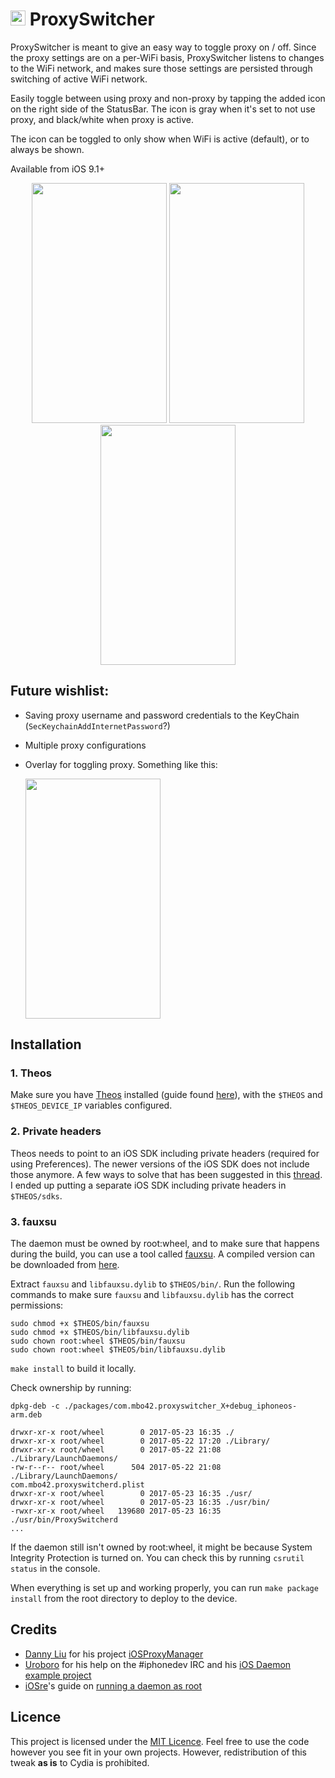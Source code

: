 # <img src="https://cloud.githubusercontent.com/assets/5389084/26520121/0385adbc-42ff-11e7-8fbf-e9a0a97f0d2f.png" width="24" height="24"/> ProxySwitcher
ProxySwitcher is meant to give an easy way to toggle proxy on / off. Since the proxy settings are on a per-WiFi basis, ProxySwitcher listens to changes to the WiFi network, and makes sure those settings are persisted through switching of active WiFi network. 

Easily toggle between using proxy and non-proxy by tapping the added icon on the right side of the StatusBar. The icon is gray when it's set to not use proxy, and black/white  when proxy is active. 

The icon can be toggled to only show when WiFi is active (default), or to always be shown.

Available from iOS 9.1+

<p align="center">
	<img src="https://user-images.githubusercontent.com/5389084/28245623-b426cbdc-6a3d-11e7-9340-7bbfac0fbb30.png" width="216" height="384"/>
	<img src="https://user-images.githubusercontent.com/5389084/28245621-b3b29d7a-6a3d-11e7-8acf-ca205f7c97c3.png" width="216" height="384"/>
	<img src="https://user-images.githubusercontent.com/5389084/28245622-b3eff418-6a3d-11e7-98cf-ded2eb1f421e.png" width="216" height="384"/>
</p>

## Future wishlist:
- Saving proxy username and password credentials to the KeyChain (`SecKeychainAddInternetPassword`?)
- Multiple proxy configurations
- Overlay for toggling proxy. Something like this:

	<img src="https://cloud.githubusercontent.com/assets/5389084/26522886/ff38f384-433c-11e7-8c76-0cb2e088f630.png" width="216" height="384"/>

## Installation

### 1. Theos
Make sure you have [Theos](https://github.com/theos/theos) installed (guide found [here](http://iphonedevwiki.net/index.php/Theos/Setup)), with the `$THEOS` and `$THEOS_DEVICE_IP` variables configured. 

### 2. Private headers
Theos needs to point to an iOS SDK including private headers (required for using Preferences). The newer versions of the iOS SDK does not include those anymore. A few ways to solve that has been suggested in this [thread](https://github.com/theos/theos/issues/146). I ended up putting a separate iOS SDK including private headers in `$THEOS/sdks`.

### 3. fauxsu
The daemon must be owned by root:wheel, and to make sure that happens during the build, you can use a tool called [fauxsu](https://github.com/DHowett/fauxsu). A compiled version can be downloaded from [here](http://nix.howett.net/~dhowett/fauxsu.tar).

Extract `fauxsu` and `libfauxsu.dylib` to `$THEOS/bin/`. Run the following commands to make sure `fauxsu` and `libfauxsu.dylib` has the correct permissions:

```
sudo chmod +x $THEOS/bin/fauxsu
sudo chmod +x $THEOS/bin/libfauxsu.dylib
sudo chown root:wheel $THEOS/bin/fauxsu
sudo chown root:wheel $THEOS/bin/libfauxsu.dylib
```

`make install` to build it locally.

Check ownership by running:

```
dpkg-deb -c ./packages/com.mbo42.proxyswitcher_X+debug_iphoneos-arm.deb
```
```
drwxr-xr-x root/wheel        0 2017-05-23 16:35 ./
drwxr-xr-x root/wheel        0 2017-05-22 17:20 ./Library/
drwxr-xr-x root/wheel        0 2017-05-22 21:08 ./Library/LaunchDaemons/
-rw-r--r-- root/wheel      504 2017-05-22 21:08 ./Library/LaunchDaemons/
com.mbo42.proxyswitcherd.plist
drwxr-xr-x root/wheel        0 2017-05-23 16:35 ./usr/
drwxr-xr-x root/wheel        0 2017-05-23 16:35 ./usr/bin/
-rwxr-xr-x root/wheel   139680 2017-05-23 16:35 ./usr/bin/ProxySwitcherd
...
```

If the daemon still isn't owned by root:wheel, it might be because System Integrity Protection is turned on. You can check this by running `csrutil status` in the console.

When everything is set up and working properly, you can run `make package install` from the root directory to deploy to the device.

## Credits

* [Danny Liu](https://github.com/DYun) for his project [iOSProxyManager](https://github.com/DYun/iOSProxyManager)
* [Uroboro](https://github.com/uroboro) for his help on the #iphonedev IRC and his [iOS Daemon example project](https://github.com/uroboro/iOS-daemon/tree/Objective-C)
* [iOSre](http://bbs.iosre.com/)'s guide on [running a daemon as root](http://bbs.iosre.com/)

## Licence

This project is licensed under the [MIT Licence](https://github.com/mikaelbo/ProxySwitcher/blob/master/LICENSE). Feel free to use the code however you see fit in your own projects. However, redistribution of this tweak **as is** to Cydia is prohibited.